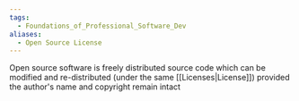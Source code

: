 ```yaml
---
tags:
  - Foundations_of_Professional_Software_Dev
aliases:
  - Open Source License
---
```

Open source software is freely distributed source code which can be modified and re-distributed (under the same [[Licenses|License]]) provided the author's name and copyright remain intact